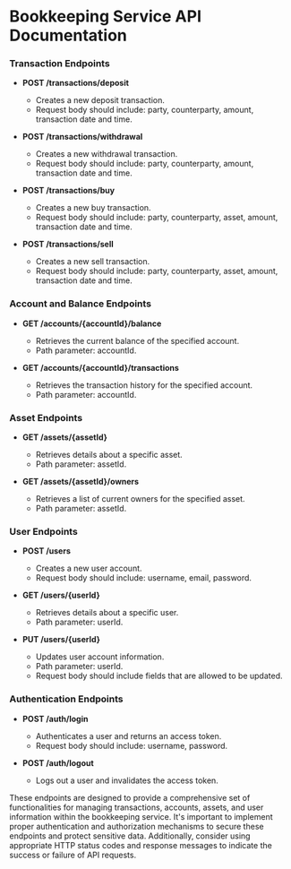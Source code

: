 # Bookkeeping Service API Documentation

### Transaction Endpoints

- **POST /transactions/deposit**
    - Creates a new deposit transaction.
    - Request body should include: party, counterparty, amount, transaction date and time.

- **POST /transactions/withdrawal**
    - Creates a new withdrawal transaction.
    - Request body should include: party, counterparty, amount, transaction date and time.

- **POST /transactions/buy**
    - Creates a new buy transaction.
    - Request body should include: party, counterparty, asset, amount, transaction date and time.

- **POST /transactions/sell**
    - Creates a new sell transaction.
    - Request body should include: party, counterparty, asset, amount, transaction date and time.

### Account and Balance Endpoints

- **GET /accounts/{accountId}/balance**
    - Retrieves the current balance of the specified account.
    - Path parameter: accountId.

- **GET /accounts/{accountId}/transactions**
    - Retrieves the transaction history for the specified account.
    - Path parameter: accountId.

### Asset Endpoints

- **GET /assets/{assetId}**
    - Retrieves details about a specific asset.
    - Path parameter: assetId.

- **GET /assets/{assetId}/owners**
    - Retrieves a list of current owners for the specified asset.
    - Path parameter: assetId.

### User Endpoints

- **POST /users**
    - Creates a new user account.
    - Request body should include: username, email, password.

- **GET /users/{userId}**
    - Retrieves details about a specific user.
    - Path parameter: userId.

- **PUT /users/{userId}**
    - Updates user account information.
    - Path parameter: userId.
    - Request body should include fields that are allowed to be updated.

### Authentication Endpoints

- **POST /auth/login**
    - Authenticates a user and returns an access token.
    - Request body should include: username, password.

- **POST /auth/logout**
    - Logs out a user and invalidates the access token.

These endpoints are designed to provide a comprehensive set of functionalities for managing transactions, accounts, assets, and user information within the bookkeeping service. It's important to implement proper authentication and authorization mechanisms to secure these endpoints and protect sensitive data. Additionally, consider using appropriate HTTP status codes and response messages to indicate the success or failure of API requests.